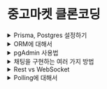 # 중고마켓 클론코딩

<details>
<summary>Prisma, Postgres 설정하기</summary>

### Prisma, Postgres 설정하기
- NextJS로 개발 시 Prisma랑 Postgres를 많이 사용함

#### [Prisma](https://www.prisma.io/nextjs)
```bash
# install
npm install -D prisma

# init
npx prisma init
```

#### Postgres
- 사용법으로 [Railway](https://railway.app/)와 [Superbase](https://supabase.com/)를 사용하는 방법이 있음
- Docker를 활용하여 사용하는 것 권장
</details>

<details>
<summary>ORM에 대해서</summary>

> 데이터베이스를 사용할 때 ORM을 많이 사용하게 되는데 ORM이 무엇인지 살펴보자

### ORM(Object Relational Mapping)이란?
- 객체와 관계형 데이터베이스의 데이터를 자동으로 변형 및 연결하는 작업이다.
- ORM을 이용한 개발은 객체와 데이터베이스의 변형에 유연하게 사용할 수 있다.
![Alt text](image.png)

### ORM vs Pure Javascript
- ORM을 사용해서 board 테이블에서 데이터를 가져오는 방법과 orm 사용하지 않고 가져오는 방법을 비교해보면 다음과 같다.
```javascript
/* orm 사용 */
const boards = Board.find({ title: 'Hello', status: 'PUBLIC'});

/* pure javascript */
db.query('SELECT * FROM boards WHERE title = "Hello" AND status="PUBLIC", (err, result) => {
    if(err) {
        throw new Error(err);
    }
    boards = result.rows;
})
```

### ORM과 Node.js 추상화 계층
- 개발에서 추상화라는 것은 추상화를 많이 하면 할수록 어떠한 복잡한 로직을 알지 못하더라도 그 로직을 간단하게 사용할 수 있게 해준다.
  - 불필요한 정보는 숨기고 중요한 정보만을 표현해서 프로그램을 간단하게 해준다.
- 예를 들어 커피를 마시기 위해 커피머신을 이용할 줄 안다면 커피 머신이 어떻게 작동하는지 몰라도 커피를 마실 수 있는 것과 같다.
- 데이터베이스도 사용하는 방법에 따라 추상화가 많이 되어있는 라이브러리를 사용할수도 있고 그렇지 않은 라이브러리를 사용해서 데이터베이스를 컨트롤 할 수도 있다.
- 그래서 추상화 정도를 3단계로 나눠서 살펴보자

#### 저수준 : 데이터베이스 드라이버
- 데이터베이스 드라이버는 데이터베이스 연결(때때로 연결 풀링)을 처리한다.
- 이 수준에서는 원시 SQL 문자열을 작성하여 데이터베이스에 전달하고 데이터베이스에서 응답을 받는다.
- Node.js 생태계에서는 이 계층에서 작동하는 많은 라이브러리가 있다.
- 다음은 세 가지 인기 있는 라이브러리이다.
  - mysql : MySQL(mysql을 위한 데이터베이스 드라이버)
  - pg : PostgresSQL(postgres를 위한 데이터베이스 드라이버)
  - sqlite3 : SQLite(sqlite를 위한 데이터베이스 드라이버)
- 이러한 각각 라이브러리는 기본적으로 동일한 방식으로 작동한다.
- 데이터베이스 인증 정보를 가져오고, 새 데이터베이스 인스턴스를 인스턴스화하고, 데이터베이스에 연결하고, 문자열 형식으로 쿼리를 보내고 결과를 비동기적으로 처리한다.
```javascript
const {Client} = require('pg');
const connection = require('./connection.json');
const client = new Client(connection);

client.connect();

const query = `SELECT
    ingredient.*, item.name AS item_name, item.type AS item_type
FROM
    ingredient
LEFT JOIN
    item On item.id = ingredient.item_id
WHERE
    ingredient.dish_id = $1`;

client.query(query, [1])
    .then(res => {
        console.log('Ingredients:');
        for (let row of res.rows) {
            console.log(`${row.item_name}: ${row.quantity} ${row.unit}`);
        }

        client.end();
    })
```

#### 중간 수준 : 쿼리 빌더
- 이것은 단순한 데이터베이스 드라이버 모듈과 완전한 ORM을 사용하는 것의 중간 수준이다.
- 이 계층에서 작동하는 가장 주목할만한 모듈은 Knex이다.
- 이 모듈은 몇 가지 다른 SQL 언어에 대한 쿼리를 생성할 수 있다.
- 이 모듈은 앞서 언급한 라이브러리 중 하나에 의존한다.
  - Knex와 함께 사용하려는 특정 라이브러리를 설치(knex: Query, Builder)
- 여기서 작성하는 쿼리는 기본 SQL 쿼리와 매우 유사하다.
- 또한 한 가지 좋은 점은 문자열을 연결하여 SQL을 형성하는 경우(종종 보안 취약점이 발생함)보다 훨씬 더 편리한 방식으로 프로그래밍 방식으로 동적 쿼리를 생성할 수 있다는 것
```javascript
// 기본 SQL 쿼리와 비슷하지만 위에 문자열을 사용하는 예제와는 차이가 있다.

const knex = require('knex');
const connection = require('./connection.json');
const client = knex({
    client: 'pg',
    connection
});

client
    .select([
        '*',
        client.ref('item.name').as('item_name')
        client.ref('item.type').as('item_type')
    ])
    .from('ingredient')
    .leftJoin('item', 'item.id', 'ingredient.item_id')
    .where('dish_id', '=', 1)
    .debug()
    .then(rows => {
        console.log('Ingredients:');
        for(let row of rows) {
            console.log(`${row.item_name}: ${row.quantity} ${row.unit}`)
        }

        client.destroy();
    })
```

#### 고수준: ORM
- 최고 수준의 추상화이다.
- ORM으로 작업할 때 일반적으로 더 많은 설정을 사전에 수행해야 한다.
- ORM의 요점은 이름(object relational mapping)에서 알 수 있듯이 관계형 데이터베이스의 데이터를 애플리케이션의 객체(클래스 인스턴스)에 매핑하는 것이다.
- 많이 사용하는 ORM으로는 다음과 같이 있다.
  -  typeorm
  -  sequelize
  -  prisma
![Alt text](image-1.png)
![Alt text](image-2.png)

### ORM 사용의 단점
- SQL이 아닌 ORM 자체를 배우게 된다.(각각 특정 ORM 자체를 배우는 시간도 오래걸리며 ORM들 마다 다른 문법을 사용하는 곳도 많다.)
- ORM을 이용해서 복잡한 호출을 하면 성능이 좋지 않을 수 있다.

### ORM 사용의 장점
- 하나의 소스 코드를 이용해서 여러 데이터베이스로 쉽게 교체 가능하다.
- 중복 코드 방지
- SQL 인젝션 취약점으로부터 보호
- 모델 유효성 검사 지원
- TypeScript 지원
</details>

<details>
<summary>pgAdmin 사용법</summary>

> pgAdmin은 데이터베이스를 보는 툴(Tool)이다.

### Window에서 PostgresSQL 설치하기(이 프로젝트에서는 Docker 사용)
[Link](https://www.postgresql.org/download/windows/)

### Mac에서 PostgresSQL 설치하기(이 프로젝트에서는 Docker 사용)
[Link](https://postgresapp.com/downloads.html)

### Window & Mac에서 pgAdmin 설치하기
[Link](https://www.pgadmin.org/download/)

</details>

<details>
<summary>채팅을 구현하는 여러 가지 방법</summary>

#### http polling(이번 강의에서는 http polling 활용 예정)

#### websocket

#### redis

#### pusher ....등등

</details>
<details>
<summary>Rest vs WebSocket</summary>
- 두 가지를 활용하여 채팅앱을 구현할 때 어떻게 다른지 비교하며 Websocket이 무엇인지 알아보자.

### REST API vs WebSocket
![Alt text](image-3.png)
![Alt text](image-4.png)
![Alt text](image-5.png)

- REST API같은 경우는 계속 한 방향으로 손님이 서버에 드라이버가 어디에 있는지 지속해서 요청을 보내 드라이버의 위치를 알 수가 있다.
- 하지만 Web Socket 같은 경우는 양방향으로 드라이버가 자신의 위치를 나타내서 바로 손님에게 그 정보가 가게 할 수 있다.

</details>

<details>
<summary>Polling에 대해서</summary>

![Alt text](image-6.png)

### Polling(폴링)이란
- 클라이언트가 일정한 간격으로 서버에 요청을 보내서 결과를 전달받는 방식이다.
```typescript
const POLL_TIME = 1000;
setInterval(() => {
    fetch('https://text.com/location');
}, POLL_TIME); // 이렇게 일정한 간격으로 요청을 보내서 택시의 위치가 어딘지 알 수 있다.
```

- 이러한 방법은 구현이 쉽다는 장점이 있지만 서버의 상태가 변하지 않았을 때도 계속 요청을 보내서 받아와야 하기에 필요 없는 요청이 많아지며, 또한 요청 간격을 정하기도 쉽지 않다.
- 또한 폴링의 주기가 짧으면 서버의 성능에 부담을 줄 수 있다.
- 또한 주기가 길면 실시간성이 떨어지게 된다.
- 그리고 서버에서 바뀐 데이터가 없어도 계속 요청을 해야하고 결과를 줘야 한다.


#### Long Polling(폴링)이란?
- Polling의 단점으로 인해 새롭게 고안해 낸 것이 Long Polling이다.
- 롱 폴링도 폴링처럼 계속 요청을 보내지만 차이점은 일반 폴링은 주기적으로 요청을 보낸다면 롱 폴링은 요청을 보내면 서버가 대기하고 있다가 이벤트가 발생했거나 타임아웃이 발생할 때까지 기다린 후에 응답을 주게 된다.
- 이렇게 클라이언트는 응답을 받자마자 다시 요청을 보내게 된다.
- 서버의 상태 변화가 많이 없다면 폴링 방식보다 서버의 부담이 줄어들게 된다.
- 이러한 특징으로 롱 폴링은 실시간 메시지 전달이 중요하지만, 서버의 상태 변화가 자주 발생하지 않는 서비스에 적합하다.
![Alt text](image-7.png)

#### Streaming 이란?
- 클라이언트에서 서버에 요청을 보내고 끊기지 않는 연결상태에서 계속 데이터를 수신한다.
- 양방향 소통보다는 서버에서 계속 요청을 받는 것에 더 유용하다.
![Alt text](image-8.png)

- Polling, Long Polling, HTTP Streaming 이 세가지의 공통점은 결국 HTTP 프로토콜을 이용하며 이 HTTP 요청과 응답에 Header가 같이 전달되는데 이 Header에 많은 데이터가 들어 있어서 너무 ㅁ낳은 요청과 응답의 교환은 부담을 주게 된다는 것이다.
![Alt text](image-9.png)

#### HTTP 통신 방법과 WebSocket의 차이점
- Websocket은 처음에 접속 확립(Handshake)을 위해서만 HTTP 프로토콜을 이용하고 그 이후 부터는 독립적인 프로토콜 ws를 사용하게 된다.
- 또한 HTTP 요청은 응답이 온 후 연결이 끊기게 되지만 Websocket은 핸드 쉐이크가 완료되고 임의로 연결을 끊기 전까지는 계속 연결이 되어 있다.
![Alt text](image-10.png)

</details>